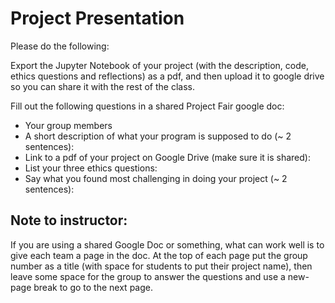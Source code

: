 # Project Presentation
Please do the following:


Export the Jupyter Notebook of your project (with the description, code, ethics questions and reflections) as a pdf, and then upload it to google drive so you can share it with the rest of the class.


Fill out the following questions in a shared Project Fair google doc:

- Your group members
- A short description of what your program is supposed to do (~ 2 sentences):
- Link to a pdf of your project on Google Drive (make sure it is shared): 
- List your three ethics questions:
- Say what you found most challenging in doing your project (~ 2 sentences):


## Note to instructor:
If you are using a shared Google Doc or something, what can work well is to give each team a page in the doc. At the top of each page put the group number as a title (with space for students to put their project name), then leave some space for the group to answer the questions and use a new-page break to go to the next page.